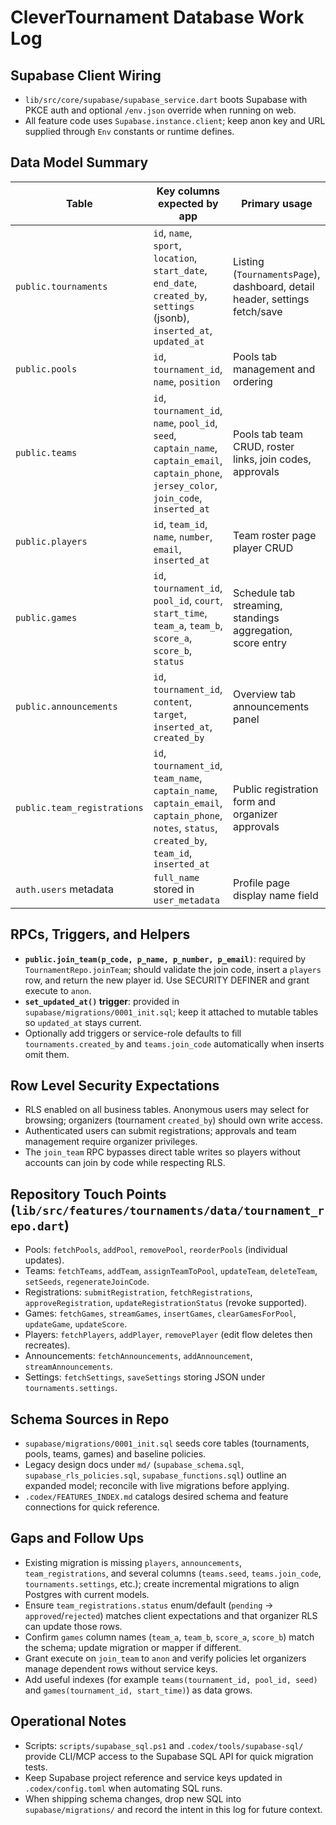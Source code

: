 # CleverTournament Database Work Log

## Supabase Client Wiring
- `lib/src/core/supabase/supabase_service.dart` boots Supabase with PKCE auth and optional `/env.json` override when running on web.
- All feature code uses `Supabase.instance.client`; keep anon key and URL supplied through `Env` constants or runtime defines.

## Data Model Summary
| Table | Key columns expected by app | Primary usage |
| --- | --- | --- |
| `public.tournaments` | `id`, `name`, `sport`, `location`, `start_date`, `end_date`, `created_by`, `settings` (jsonb), `inserted_at`, `updated_at` | Listing (`TournamentsPage`), dashboard, detail header, settings fetch/save |
| `public.pools` | `id`, `tournament_id`, `name`, `position` | Pools tab management and ordering |
| `public.teams` | `id`, `tournament_id`, `name`, `pool_id`, `seed`, `captain_name`, `captain_email`, `captain_phone`, `jersey_color`, `join_code`, `inserted_at` | Pools tab team CRUD, roster links, join codes, approvals |
| `public.players` | `id`, `team_id`, `name`, `number`, `email`, `inserted_at` | Team roster page player CRUD |
| `public.games` | `id`, `tournament_id`, `pool_id`, `court`, `start_time`, `team_a`, `team_b`, `score_a`, `score_b`, `status` | Schedule tab streaming, standings aggregation, score entry |
| `public.announcements` | `id`, `tournament_id`, `content`, `target`, `inserted_at`, `created_by` | Overview tab announcements panel |
| `public.team_registrations` | `id`, `tournament_id`, `team_name`, `captain_name`, `captain_email`, `captain_phone`, `notes`, `status`, `created_by`, `team_id`, `inserted_at` | Public registration form and organizer approvals |
| `auth.users` metadata | `full_name` stored in `user_metadata` | Profile page display name field |

## RPCs, Triggers, and Helpers
- **`public.join_team(p_code, p_name, p_number, p_email)`**: required by `TournamentRepo.joinTeam`; should validate the join code, insert a `players` row, and return the new player id. Use SECURITY DEFINER and grant execute to `anon`.
- **`set_updated_at()` trigger**: provided in `supabase/migrations/0001_init.sql`; keep it attached to mutable tables so `updated_at` stays current.
- Optionally add triggers or service-role defaults to fill `tournaments.created_by` and `teams.join_code` automatically when inserts omit them.

## Row Level Security Expectations
- RLS enabled on all business tables. Anonymous users may select for browsing; organizers (tournament `created_by`) should own write access.
- Authenticated users can submit registrations; approvals and team management require organizer privileges.
- The `join_team` RPC bypasses direct table writes so players without accounts can join by code while respecting RLS.

## Repository Touch Points (`lib/src/features/tournaments/data/tournament_repo.dart`)
- Pools: `fetchPools`, `addPool`, `removePool`, `reorderPools` (individual updates).
- Teams: `fetchTeams`, `addTeam`, `assignTeamToPool`, `updateTeam`, `deleteTeam`, `setSeeds`, `regenerateJoinCode`.
- Registrations: `submitRegistration`, `fetchRegistrations`, `approveRegistration`, `updateRegistrationStatus` (revoke supported).
- Games: `fetchGames`, `streamGames`, `insertGames`, `clearGamesForPool`, `updateGame`, `updateScore`.
- Players: `fetchPlayers`, `addPlayer`, `removePlayer` (edit flow deletes then recreates).
- Announcements: `fetchAnnouncements`, `addAnnouncement`, `streamAnnouncements`.
- Settings: `fetchSettings`, `saveSettings` storing JSON under `tournaments.settings`.

## Schema Sources in Repo
- `supabase/migrations/0001_init.sql` seeds core tables (tournaments, pools, teams, games) and baseline policies.
- Legacy design docs under `md/` (`supabase_schema.sql`, `supabase_rls_policies.sql`, `supabase_functions.sql`) outline an expanded model; reconcile with live migrations before applying.
- `.codex/FEATURES_INDEX.md` catalogs desired schema and feature connections for quick reference.

## Gaps and Follow Ups
- Existing migration is missing `players`, `announcements`, `team_registrations`, and several columns (`teams.seed`, `teams.join_code`, `tournaments.settings`, etc.); create incremental migrations to align Postgres with current models.
- Ensure `team_registrations.status` enum/default (`pending` -> `approved`/`rejected`) matches client expectations and that organizer RLS can update those rows.
- Confirm `games` column names (`team_a`, `team_b`, `score_a`, `score_b`) match the schema; update migration or mapper if different.
- Grant execute on `join_team` to `anon` and verify policies let organizers manage dependent rows without service keys.
- Add useful indexes (for example `teams(tournament_id, pool_id, seed)` and `games(tournament_id, start_time)`) as data grows.

## Operational Notes
- Scripts: `scripts/supabase_sql.ps1` and `.codex/tools/supabase-sql/` provide CLI/MCP access to the Supabase SQL API for quick migration tests.
- Keep Supabase project reference and service keys updated in `.codex/config.toml` when automating SQL runs.
- When shipping schema changes, drop new SQL into `supabase/migrations/` and record the intent in this log for future context.
